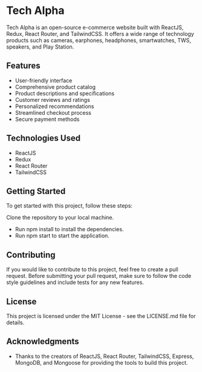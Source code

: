 # Tech Alpha
Tech Alpha is an open-source e-commerce website built with ReactJS, Redux, React Router, and TailwindCSS. It offers a wide range of technology products such as cameras, earphones, headphones, smartwatches, TWS, speakers, and Play Station.

## Features
- User-friendly interface
- Comprehensive product catalog
- Product descriptions and specifications
- Customer reviews and ratings
- Personalized recommendations
- Streamlined checkout process
- Secure payment methods

## Technologies Used
- ReactJS
- Redux
- React Router
- TailwindCSS

## Getting Started
To get started with this project, follow these steps:

Clone the repository to your local machine.
- Run npm install to install the dependencies.
- Run npm start to start the application.

## Contributing
If you would like to contribute to this project, feel free to create a pull request. Before submitting your pull request, make sure to follow the code style guidelines and include tests for any new features.

## License
This project is licensed under the MIT License - see the LICENSE.md file for details.

## Acknowledgments
- Thanks to the creators of ReactJS, React Router, TailwindCSS, Express, MongoDB, and Mongoose for providing the tools to build this project.
